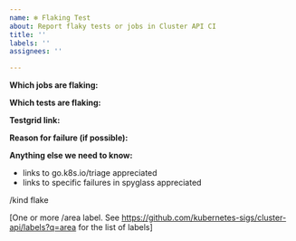 ```yaml
---
name: ❄️ Flaking Test
about: Report flaky tests or jobs in Cluster API CI
title: ''
labels: ''
assignees: ''

---
```


<!-- Please only use this template for submitting reports about flaky tests or jobs (pass or fail with no underlying change in code) in Cluster API CI -->

**Which jobs are flaking:**

**Which tests are flaking:**

**Testgrid link:**

**Reason for failure (if possible):**

**Anything else we need to know:**
- links to go.k8s.io/triage appreciated
- links to specific failures in spyglass appreciated


/kind flake

[One or more /area label. See https://github.com/kubernetes-sigs/cluster-api/labels?q=area for the list of labels]